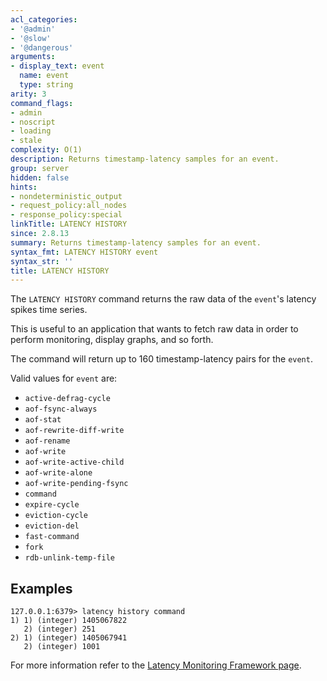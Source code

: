 ```yaml
---
acl_categories:
- '@admin'
- '@slow'
- '@dangerous'
arguments:
- display_text: event
  name: event
  type: string
arity: 3
command_flags:
- admin
- noscript
- loading
- stale
complexity: O(1)
description: Returns timestamp-latency samples for an event.
group: server
hidden: false
hints:
- nondeterministic_output
- request_policy:all_nodes
- response_policy:special
linkTitle: LATENCY HISTORY
since: 2.8.13
summary: Returns timestamp-latency samples for an event.
syntax_fmt: LATENCY HISTORY event
syntax_str: ''
title: LATENCY HISTORY
---
```

The `LATENCY HISTORY` command returns the raw data of the `event`'s latency spikes time series.

This is useful to an application that wants to fetch raw data in order to perform monitoring, display graphs, and so forth.

The command will return up to 160 timestamp-latency pairs for the `event`.

Valid values for `event` are:
* `active-defrag-cycle`
* `aof-fsync-always`
* `aof-stat`
* `aof-rewrite-diff-write`
* `aof-rename`
* `aof-write`
* `aof-write-active-child`
* `aof-write-alone`
* `aof-write-pending-fsync`
* `command`
* `expire-cycle`
* `eviction-cycle`
* `eviction-del`
* `fast-command`
* `fork`
* `rdb-unlink-temp-file`

## Examples

```
127.0.0.1:6379> latency history command
1) 1) (integer) 1405067822
   2) (integer) 251
2) 1) (integer) 1405067941
   2) (integer) 1001
```

For more information refer to the [Latency Monitoring Framework page][lm].

[lm]: /topics/latency-monitor
